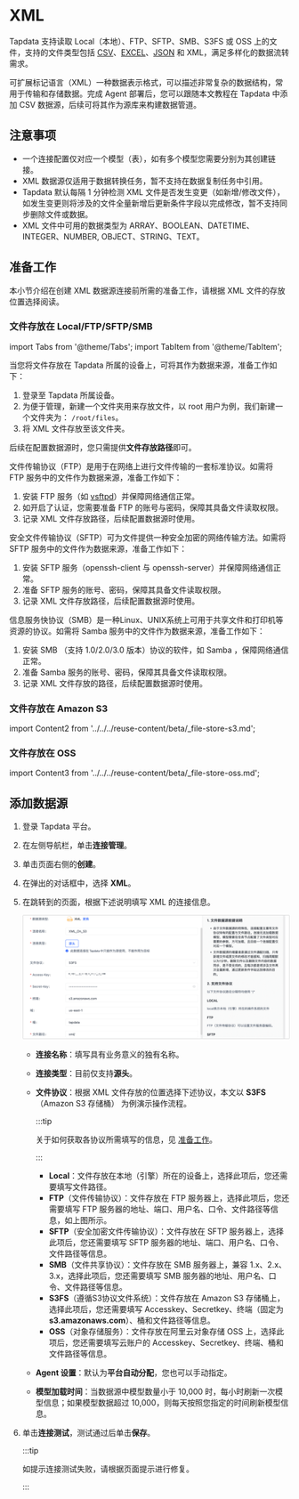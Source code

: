 # XML

Tapdata 支持读取 Local（本地）、FTP、SFTP、SMB、S3FS 或 OSS 上的文件，支持的文件类型包括 [CSV](csv.md)、[EXCEL](excel.md)、[JSON](json.md) 和 XML，满足多样化的数据流转需求。

可扩展标记语言（XML）一种数据表示格式，可以描述非常复杂的数据结构，常用于传输和存储数据。完成 Agent 部署后，您可以跟随本文教程在 Tapdata 中添加 CSV 数据源，后续可将其作为源库来构建数据管道。

## 注意事项

- 一个连接配置仅对应一个模型（表），如有多个模型您需要分别为其创建链接。
- XML 数据源仅适用于数据转换任务，暂不支持在数据复制任务中引用。
- Tapdata 默认每隔 1 分钟检测 XML 文件是否发生变更（如新增/修改文件），如发生变更则将涉及的文件全量新增后更新条件字段以完成修改，暂不支持同步删除文件或数据。
- XML 文件中可用的数据类型为 ARRAY、BOOLEAN、DATETIME、INTEGER、NUMBER, OBJECT、STRING、TEXT。

## <span id="prerequisite">准备工作</span>

本小节介绍在创建 XML 数据源连接前所需的准备工作，请根据 XML 文件的存放位置选择阅读。

### 文件存放在 Local/FTP/SFTP/SMB

import Tabs from '@theme/Tabs';
import TabItem from '@theme/TabItem';

<Tabs className="unique-tabs">
   <TabItem value="local" label="Local(本地)">

   <p>当您将文件存放在 Tapdata 所属的设备上，可将其作为数据来源，准备工作如下：</p> 
  <ol>
   <li>登录至 Tapdata 所属设备。</li>
   <li>为便于管理，新建一个文件夹用来存放文件，以 root 用户为例，我们新建一个文件夹为： <code>/root/files</code>。</li>
   <li>将 XML 文件存放至该文件夹。</li>
  </ol> 
  <p>后续在配置数据源时，您只需提供<strong>文件存放路径</strong>即可。</p>

   </TabItem>
   <TabItem value="ftp" label="FTP">
    <p>文件传输协议（FTP）是用于在网络上进行文件传输的一套标准协议。如需将 FTP 服务中的文件作为数据来源，准备工作如下：</p> 

  <ol>
   <li>安装 FTP 服务（如 <a href="https://security.appspot.com/vsftpd.html">vsftpd</a>）并保障网络通信正常。</li>
   <li>如开启了认证，您需要准备 FTP 的账号与密码，保障其具备文件读取权限。</li>
   <li>记录 XML 文件存放路径，后续配置数据源时使用。</li>
  </ol>


   </TabItem>
   <TabItem value="sftp" label="SFTP">

   <p>安全文件传输协议（SFTP）可为文件提供一种安全加密的网络传输方法。如需将 SFTP 服务中的文件作为数据来源，准备工作如下：</p> 
  <ol>
   <li>安装 SFTP 服务（openssh-client 与 openssh-server）并保障网络通信正常。</li>
   <li>准备 SFTP 服务的账号、密码，保障其具备文件读取权限。</li>
   <li>记录 XML 文件存放路径，后续配置数据源时使用。</li>
  </ol>


   </TabItem>
   <TabItem value="smb" label="SMB">

   <p>信息服务快协议（SMB）是一种Linux、UNIX系统上可用于共享文件和打印机等资源的协议。如需将 Samba 服务中的文件作为数据来源，准备工作如下：</p> 
  <ol>
   <li>安装 SMB （支持 1.0/2.0/3.0 版本）协议的软件，如 Samba ，保障网络通信正常。</li>
   <li>准备 Samba 服务的账号、密码，保障其具备文件读取权限。</li>
   <li>记录 XML 文件存放的路径，后续配置数据源时使用。</li>
  </ol>


   </TabItem>
  </Tabs>


### 文件存放在 Amazon S3

import Content2 from '../../../reuse-content/beta/_file-store-s3.md';

<Content2 />


### 文件存放在 OSS


import Content3 from '../../../reuse-content/beta/_file-store-oss.md';

<Content3 />



## 添加数据源

1. 登录 Tapdata 平台。

2. 在左侧导航栏，单击**连接管理**。

3. 单击页面右侧的**创建**。

4. 在弹出的对话框中，选择 **XML**。

5. 在跳转到的页面，根据下述说明填写 XML 的连接信息。

   ![连接 XML](../../images/connect_xml.png)

   * **连接名称**：填写具有业务意义的独有名称。

   * **连接类型**：目前仅支持**源头**。

   * **文件协议**：根据 XML 文件存放的位置选择下述协议，本文以 **S3FS**（Amazon S3 存储桶） 为例演示操作流程。
     
     :::tip
     
     关于如何获取各协议所需填写的信息，见 [准备工作](#prerequisite)。     
     
     :::
     
      * **Local**：文件存放在本地（引擎）所在的设备上，选择此项后，您还需要填写文件路径。
      * **FTP**（文件传输协议）：文件存放在 FTP 服务器上，选择此项后，您还需要填写 FTP 服务器的地址、端口、用户名、口令、文件路径等信息，如上图所示。
      * **SFTP**（安全加密文件传输协议）：文件存放在 SFTP 服务器上，选择此项后，您还需要填写 SFTP 服务器的地址、端口、用户名、口令、文件路径等信息。
      * **SMB**（文件共享协议）：文件存放在 SMB 服务器上，兼容 1.x、2.x、3.x，选择此项后，您还需要填写 SMB 服务器的地址、用户名、口令、文件路径等信息。
      * **S3FS**（遵循S3协议文件系统）：文件存放在 Amazon S3 存储桶上，选择此项后，您还需要填写 Accesskey、Secretkey、终端（固定为 **s3.amazonaws.com**）、桶和文件路径等信息。
      * **OSS**（对象存储服务）：文件存放在阿里云对象存储 OSS 上，选择此项后，您还需要填写云账户的 Accesskey、Secretkey、终端、桶和文件路径等信息。
     
   * **Agent 设置**：默认为**平台自动分配**，您也可以手动指定。

   * **模型加载时间**：当数据源中模型数量小于 10,000 时，每小时刷新一次模型信息；如果模型数据超过 10,000，则每天按照您指定的时间刷新模型信息。

6. 单击**连接测试**，测试通过后单击**保存**。

   :::tip

   如提示连接测试失败，请根据页面提示进行修复。

   :::
